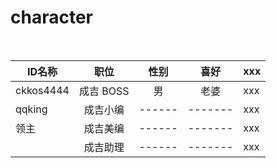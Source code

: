 # character
<br>

| ID名称 |  职位  | 性别 | 喜好 | xxx |
| --- |  :---: | :-------: | :---------: | --------- |
| ckkos4444 | 成吉 BOSS | 男 | 老婆 | xxx |
| qqking | 成吉小编 | ------ | ------- | xxx |
| 领主 | 成吉美编 | ------ | ------- | xxx |
|  | 成吉助理 | ------ | ------- | xxx |


<br>

  




